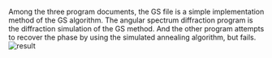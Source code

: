 Among the three program documents, the GS file is a simple implementation method of the GS algorithm. The angular spectrum diffraction program is the diffraction simulation of the GS method. And the other program attempts to recover the phase by using the simulated annealing algorithm, but fails.
![result](https://github.com/user-attachments/assets/2f59954d-366b-4fd4-bc65-43bd6ecca75d)
